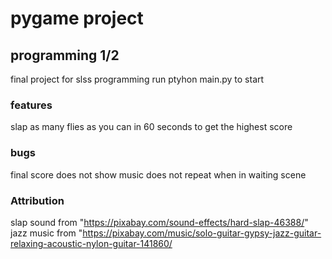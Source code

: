 # pygame project
## programming 1/2
final project for slss programming
run ptyhon main.py to start
### features
slap as many flies as you can in 60 seconds to get the highest score

### bugs
final score does not show
music does not repeat when in waiting scene

### Attribution
slap sound from "https://pixabay.com/sound-effects/hard-slap-46388/"
jazz music from "https://pixabay.com/music/solo-guitar-gypsy-jazz-guitar-relaxing-acoustic-nylon-guitar-141860/